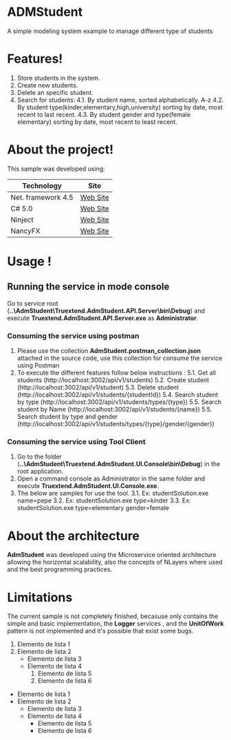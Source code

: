 # ADMStudent
A simple modeling system example to manage different type of students
# Features!
  1. Store students in the system.
  2. Create new students.
  3. Delete an specific student.
  4. Search for students:
     4.1. By student name, sorted alphabetically. A-z
     4.2. By student type(kinder,elementary,high,university) sorting by date, most recent to last recent.
     4.3. By student gender and type(female elementary) sorting by date, most recent to least recent.

# About the project!
This sample was developed using:

| Technology | Site |
| ------ | ------ |
| Net. framework 4.5 | [Web Site](https://msdn.microsoft.com/en-us/magazine/dn574802.aspx "site") |
| C# 5.0  | [Web Site](https://blogs.msdn.microsoft.com/csharpfaq/2012/02/29/visual-studio-11-beta-is-here/ "site") |
| Ninject| [Web Site](http://www.ninject.org/ "site") |
| NancyFX | [Web Site](http://nancyfx.org/ "site") |

# Usage !
## Running the service in mode console
Go to service root (**..\AdmStudent\Truextend.AdmStudent.API.Server\bin\Debug**) and execute **Truextend.AdmStudent.API.Server.exe** as **Administrator**.

### Consuming the service using postman
1. Please use the collection **AdmStudent.postman_collection.json** attached in the source code, use this collection for consume the service using Postman
2. To execute the different features follow below instructions :
   5.1. Get all students (http://localhost:3002/api/v1/students)
   5.2. Create student (http://localhost:3002/api/v1/student)
   5.3. Delete student (http://localhost:3002/api/v1/students/{studentId})
   5.4. Search student by type (http://localhost:3002/api/v1/students/types/{type})
   5.5. Search student by Name (http://localhost:3002/api/v1/students/{name})
5.5. Search student by type and gender (http://localhost:3002/api/v1/students/types/{type}/gender/{gender})

### Consuming the service using Tool Client
1. Go to the folder (**..\AdmStudent\Truextend.AdmStudent.UI.Console\bin\Debug**) in the root application.
2. Open a command console as Administrator in the same folder and execute **Truextend.AdmStudent.UI.Console.exe**.
3. The below are samples for use the tool.
   3.1. Ex: studentSolution.exe name=pepe
   3.2. Ex: studentSolution.exe type=kinder
   3.3. Ex: studentSolution.exe type=elementary gender=female

# About the architecture
**AdmStudent** was developed using the Microservice oriented architecture allowing the horizontal scalability, also the concepts of NLayers where used and the best programming practices.

# Limitations
The current sample is not completely finished, becasuse only contains the simple and basic implementation, the **Logger** services , and the **UnitOfWork** pattern is not implemented and it's possible that exist some bugs.

1. Elemento de lista 1
2.  Elemento de lista 2
    - Elemento de lista 3
    - Elemento de lista 4
        1. Elemento de lista 5
        2. Elemento de lista 6

- Elemento de lista 1
- Elemento de lista 2
    - Elemento de lista 3
    - Elemento de lista 4
        - Elemento de lista 5
        - Elemento de lista 6